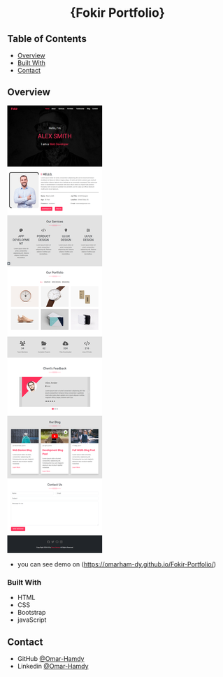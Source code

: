 <h1 align="center">{Fokir Portfolio}</h1>


<!-- TABLE OF CONTENTS -->

## Table of Contents

- [Overview](#overview)
- [Built With](#built-with)
- [Contact](#contact)

<!-- OVERVIEW -->

## Overview

![screenshot](https://raw.githubusercontent.com/OmarHam-dy/Fokir-Portfolio/main/FokirPortfolio.png)


- you can see demo on (https://omarham-dy.github.io/Fokir-Portfolio/)

### Built With

<!-- This section should list any major frameworks that you built your project using. Here are a few examples.-->

- HTML
- CSS
- Bootstrap
- javaScript



## Contact

- GitHub [@Omar-Hamdy](https://github.com/OmarHam-dy)
- Linkedin [@Omar-Hamdy](https://www.linkedin.com/in/omar-hamdy-159602250?utm_source=share&utm_campaign=share_via&utm_content=profile&utm_medium=android_app)
